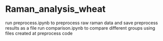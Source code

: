 # Raman_analysis_wheat
run preprocess.ipynb to preprocess raw raman data and save preprocess results as a file
run comparison.ipynb to compare different groups using files created at preprocess code
